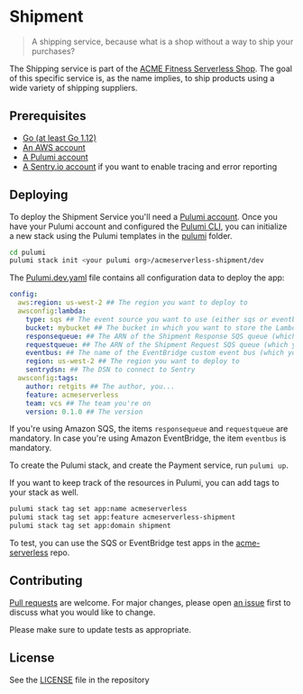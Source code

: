 # Shipment

> A shipping service, because what is a shop without a way to ship your purchases?

The Shipping service is part of the [ACME Fitness Serverless Shop](https://github.com/retgits/acme-serverless). The goal of this specific service is, as the name implies, to ship products using a wide variety of shipping suppliers.

## Prerequisites

* [Go (at least Go 1.12)](https://golang.org/dl/)
* [An AWS account](https://portal.aws.amazon.com/billing/signup)
* [A Pulumi account](https://app.pulumi.com/signup)
* [A Sentry.io account](https://sentry.io) if you want to enable tracing and error reporting

## Deploying

To deploy the Shipment Service you'll need a [Pulumi account](https://app.pulumi.com/signup). Once you have your Pulumi account and configured the [Pulumi CLI](https://www.pulumi.com/docs/get-started/aws/install-pulumi/), you can initialize a new stack using the Pulumi templates in the [pulumi](./pulumi) folder.

```bash
cd pulumi
pulumi stack init <your pulumi org>/acmeserverless-shipment/dev
```

The [Pulumi.dev.yaml](./pulumi/Pulumi.dev.yaml) file contains all configuration data to deploy the app:

```yaml
config:
  aws:region: us-west-2 ## The region you want to deploy to
  awsconfig:lambda:
    type: sqs ## The event source you want to use (either sqs or eventbridge)
    bucket: mybucket ## The bucket in which you want to store the Lambda code
    responsequeue: ## The ARN of the Shipment Response SQS queue (which you can create using the Pulumi deployment in the acme-serverless repo)
    requestqueue: ## The ARN of the Shipment Request SQS queue (which you can create using the Pulumi deployment in the acme-serverless repo)
    eventbus: ## The name of the EventBridge custom event bus (which you can create using the scripts in the acme-serverless repo)
    region: us-west-2 ## The region you want to deploy to
    sentrydsn: ## The DSN to connect to Sentry
  awsconfig:tags:
    author: retgits ## The author, you...
    feature: acmeserverless
    team: vcs ## The team you're on
    version: 0.1.0 ## The version
```

If you're using Amazon SQS, the items `responsequeue` and `requestqueue` are mandatory. In case you're using Amazon EventBridge, the item `eventbus` is mandatory.

To create the Pulumi stack, and create the Payment service, run `pulumi up`.

If you want to keep track of the resources in Pulumi, you can add tags to your stack as well.

```bash
pulumi stack tag set app:name acmeserverless
pulumi stack tag set app:feature acmeserverless-shipment
pulumi stack tag set app:domain shipment
```

To test, you can use the SQS or EventBridge test apps in the [acme-serverless](https://github.com/retgits/acme-serverless) repo.

## Contributing

[Pull requests](https://github.com/retgits/acme-serverless-shipment/pulls) are welcome. For major changes, please open [an issue](https://github.com/retgits/acme-serverless-shipment/issues) first to discuss what you would like to change.

Please make sure to update tests as appropriate.

## License

See the [LICENSE](./LICENSE) file in the repository
